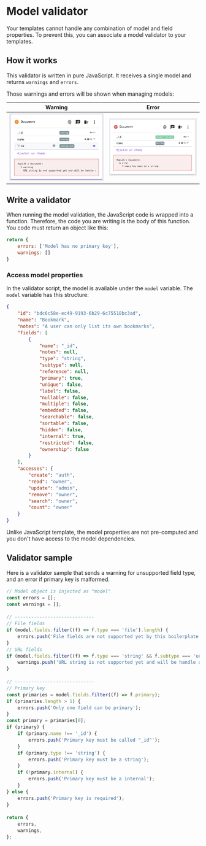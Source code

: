 # Model validator

Your templates cannot handle any combination of model and field properties.
To prevent this, you can associate a model validator to your templates.

## How it works

This validator is written in pure JavaScript. It receives a single model and returns `warnings` and `errors`.

Those warnings and errors will be shown when managing models:

| Warning | Error |
| --- | --- |
| ![Validator - Warning](../assets/validation-warning.png 'Validation warning') | ![Validator - Error](../assets/validation-error.png 'Validation error') |

## Write a validator

When running the model validation, the JavaScript code is wrapped into a function. Therefore, the code you are writing is the body of this function.
You code must return an object like this:

```javascript
return {
    errors: ['Model has no primary key'],
    warnings: []
}
```

### Access model properties

In the validator script, the model is available under the `model` variable.
The `model` variable has this structure:

```json
{
    "id": "bdc6c58e-ec49-9193-6b29-6c75518bc3ad",
    "name": "Bookmark",
    "notes": "A user can only list its own bookmarks",
    "fields": [
        {
            "name": "_id",
            "notes": null,
            "type": "string",
            "subtype": null,
            "reference": null,
            "primary": true,
            "unique": false,
            "label": false,
            "nullable": false,
            "multiple": false,
            "embedded": false,
            "searchable": false,
            "sortable": false,
            "hidden": false,
            "internal": true,
            "restricted": false,
            "ownership": false
        }
    ],
    "accesses": {
        "create": "auth",
        "read": "owner",
        "update": "admin",
        "remove": "owner",
        "search": "owner",
        "count": "owner"
    }
}
```

Unlike JavaScript template, the model properties are not pre-computed and you don't have access to the model dependencies.

## Validator sample

Here is a validator sample that sends a warning for unsupported field type, and an error if primary key is malformed.

```javascript
// Model object is injected as "model"
const errors = [];
const warnings = [];

// -----------------------------
// File fields
if (model.fields.filter((f) => f.type === 'file').length) {
    errors.push('File fields are not supported yet by this boilerplate');
}
// URL fields
if (model.fields.filter((f) => f.type === 'string' && f.subtype === 'url').length) {
    warnings.push('URL string is not supported yet and will be handle as default string');
}

// -----------------------------
// Primary key
const primaries = model.fields.filter((f) => f.primary);
if (primaries.length > 1) {
    errors.push('Only one field can be primary');
}
const primary = primaries[0];
if (primary) {
    if (primary.name !== '_id') {
        errors.push('Primary key must be called "_id"');
    }
    if (primary.type !== 'string') {
        errors.push('Primary key must be a string');
    }
    if (!primary.internal) {
        errors.push('Primary key must be a internal');
    }
} else {
    errors.push('Primary key is required');
}

return {
    errors,
    warnings,
};
```
